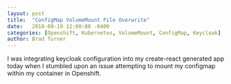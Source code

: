 ```yaml
---
layout: post
title:  "ConfigMap VolumeMount File Overwrite"
date:   2018-09-19 12:00:00 -0400
categories: [Openshift, Kubernetes, VolumeMount, ConfigMap, Keycloak]
author: Brad Turner
---
```


I was integrating keycloak configuration into my create-react generated app today when I stumbled upon an issue attempting to mount my configmap within my container in Openshift.

[this Kubernetes issue]: https://github.com/kubernetes/kubernetes/issues/44815#issuecomment-297077509
